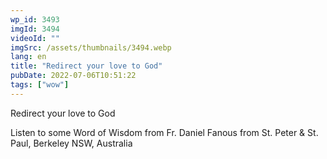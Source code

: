 ```yaml
---
wp_id: 3493
imgId: 3494
videoId: ""
imgSrc: /assets/thumbnails/3494.webp
lang: en
title: "Redirect your love to God"
pubDate: 2022-07-06T10:51:22
tags: ["wow"]
---
```


<!-- page: 6 -->

<p>Redirect your love to God</p>
<p>Listen to some Word of Wisdom from Fr. Daniel Fanous from St. Peter & St. Paul, Berkeley NSW, Australia</p>
